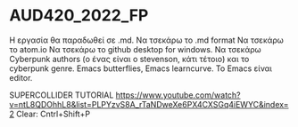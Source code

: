 # AUD420_2022_FP
Η εργασία θα παραδωθεί σε .md. Να τσεκάρω το .md format
Nα τσεκάρω το atom.io
Να τσεκάρω το github desktop for windows. 
Να τσεκάρω Cyberpunk authors (ο ένας είναι ο stevenson, κάτι τέτοιο) και το cyberpunk genre.
Emacs butterflies, Emacs learncurve. Το Emacs είναι editor.

SUPERCOLLIDER TUTORIAL
https://www.youtube.com/watch?v=ntL8QDOhhL8&list=PLPYzvS8A_rTaNDweXe6PX4CXSGq4iEWYC&index=2 
Clear: Cntrl+Shift+P
